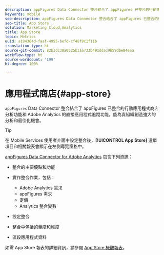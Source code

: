```yaml
---
description: appFigures Data Connector 整合結合了 appFigures 已整合的行動應用程式商店分析功能和 Adobe Analytics 的直接應用程式追蹤功能，能為貴組織創造強大的分析和最佳化機會。
keywords: mobile
seo-description: appFigures Data Connector 整合結合了 appFigures 已整合的行動應用程式商店分析功能和 Adobe Analytics 的直接應用程式追蹤功能，能為貴組織創造強大的分析和最佳化機會。
seo-title: App Store
solution: Marketing Cloud,Analytics
title: App Store
topic: Metrics
uuid: a194364d-faaf-4995-befd-cf48f9c1f11b
translation-type: ht
source-git-commit: 82b3dc38a0325b3aa733b491ddad9b59dbe84eaa
workflow-type: ht
source-wordcount: '199'
ht-degree: 100%

---
```



# 應用程式商店{#app-store}

`appFigures` Data Connector 整合結合了 appFigures 已整合的行動應用程式商店分析功能和 Adobe Analytics 的直接應用程式追蹤功能，能為貴組織創造強大的分析和最佳化機會。

>[!TIP]
>
>在 Mobile Services 使用者介面中設定整合後，**[!UICONTROL App Store]** 選單項目和相關報表會顯示在左側導覽窗格中。

[appFigures Data Connector for Adobe Analytics](https://docs.adobe.com/content/help/zh-Hant/analytics/import/dataconnectors/appfigures/appfigures-overview.html) 包含下列資訊：

* 整合的主要優點和功能
* 實作整合作業，包括：

   * Adobe Analytics 需求
   * appFigures 需求
   * 定價
   * Analytics 整合變數

* 設定整合
* 整合中包括的量度和維度
* 區段應用程式資料

如需 App Store 報表的詳細資訊，請參閱 [App Store 概觀報表](/help/using/usage/c-app-store-store-performance.md)。
